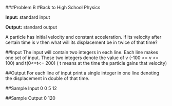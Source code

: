 ###Problem B
#Back to High School Physics

**Input:** standard input

**Output:** standard output
 
A particle has initial velocity and constant acceleration. If its velocity after certain time is v then what will its displacement be in twice of that time?
 
##Input
The input will contain two integers in each line. Each line makes one set of input. These two integers denote the value of v (-100 <= v <= 100) and t(0<=t<= 200) ( t means at the time the particle gains that velocity) 
 
##Output
For each line of input print a single integer in one line denoting the displacement in double of that time.
 
##Sample Input
	0 0
	5 12

##Sample Output
	0
	120